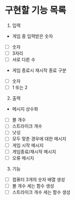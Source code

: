 # 구현할 기능 목록

1. 입력

- 게임 중 입력받은 숫자
- [ ] 숫자
- [ ] 3자리
- [ ] 서로 다른 수

- 게임 종료시 재시작 종료 구분
- [ ] 숫자
- [ ] 1 또는 2

2. 출력

- 메시지 상수화
- [ ] 볼 개수
- [ ] 스트라이크 개수
- [ ] 낫싱
- [ ] 모두 맞춘 경우에 대한 메시지
- [ ] 게임 시작 메시지
- [ ] 게임종료/재시작 메시지
- [ ] 오류 메시지

3. 기능

- [ ] 컴퓨터 3개의 숫자 배열 생성
- [ ] 볼 개수 세는 함수 생성
- [ ] 스트라이크 개수 세는 함수 생성
